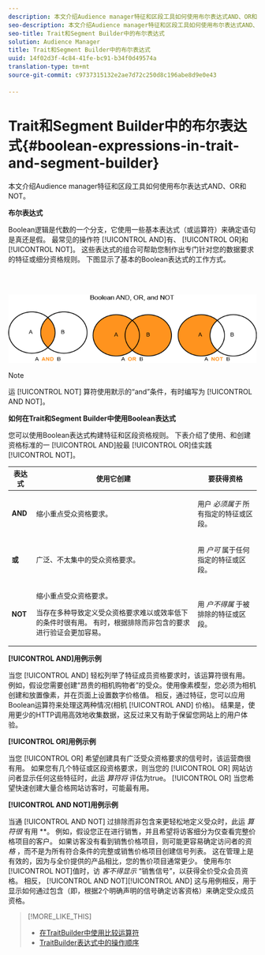 ```yaml
---
description: 本文介绍Audience manager特征和区段工具如何使用布尔表达式AND、OR和NOT。
seo-description: 本文介绍Audience manager特征和区段工具如何使用布尔表达式AND、OR和NOT。
seo-title: Trait和Segment Builder中的布尔表达式
solution: Audience Manager
title: Trait和Segment Builder中的布尔表达式
uuid: 14f02d3f-4c84-41fe-bc91-b34f0d49574a
translation-type: tm+mt
source-git-commit: c9737315132e2ae7d72c250d8c196abe8d9e0e43

---
```



# Trait和Segment Builder中的布尔表达式{#boolean-expressions-in-trait-and-segment-builder}

本文介绍Audience manager特征和区段工具如何使用布尔表达式AND、OR和NOT。

<!-- 

c_tb_boolean.xml

 -->

**布尔表达式**

Boolean逻辑是代数的一个分支，它使用一些基本表达式（或运算符）来确定语句是真还是假。 最常见的操作符 [!UICONTROL AND]有、 [!UICONTROL OR]和 [!UICONTROL NOT]。 这些表达式的组合可帮助您制作出专门针对您的数据要求的特征或细分资格规则。 下图显示了基本的Boolean表达式的工作方式。

<br> 

![](assets/BooleanOverview_small.png)

>[!NOTE]
>
>运 [!UICONTROL NOT] 算符使用默示的“and”条件，有时编写为 [!UICONTROL AND NOT]。

**如何在Trait和Segment Builder中使用Boolean表达式**

您可以使用Boolean表达式构建特征和区段资格规则。 下表介绍了使用、和创建资格标准的一 [!UICONTROL AND]般最 [!UICONTROL OR]佳实践 [!UICONTROL NOT]。

<table id="table_C762872C98F54C4A86A2F1C840A86657"> 
 <thead> 
  <tr> 
   <th colname="col1" class="entry"> 表达式 </th> 
   <th colname="col2" class="entry"> 使用它创建 </th> 
   <th colname="col3" class="entry"> 要获得资格 </th> 
  </tr>
 </thead>
 <tbody> 
  <tr> 
   <td colname="col1"> <p><b><span class="wintitle"> AND</span></b> </p> </td> 
   <td colname="col2"> <p>缩小重点受众资格要求。 </p> </td> 
   <td colname="col3"> <p>用户 <i>必须属于</i> 所有指定的特征或区段。 </p> </td> 
  </tr> 
  <tr> 
   <td colname="col1"> <p><b><span class="wintitle"> 或</span></b> </p> </td> 
   <td colname="col2"> <p>广泛、不太集中的受众资格要求。 </p> </td> 
   <td colname="col3"> <p>用 <i>户可</i> 属于任何指定的特征或区段。 </p> </td> 
  </tr> 
  <tr> 
   <td colname="col1"> <p><b><span class="wintitle"> NOT</span></b> </p> </td> 
   <td colname="col2"> <p>缩小重点受众资格要求。 </p> <p>当存在多种导致定义受众资格要求难以或效率低下的条件时很有用。 有时，根据排除而非包含的要求进行验证会更加容易。 </p> </td> 
   <td colname="col3"> <p>用 <i>户不得属</i> 于被排除的特征或区段。 </p> </td> 
  </tr> 
 </tbody> 
</table>

**[!UICONTROL AND]用例示例**

当您 [!UICONTROL AND] 轻松列举了特征成员资格要求时，该运算符很有用。 例如，假设您需要创建“昂贵的相机购物者”的受众。使用像素模型，您必须为相机创建和放置像素，并在页面上设置数字价格值。 相反，通过特征，您可以应用Boolean运算符来处理这两种情况(相机 [!UICONTROL AND] 价格)。 结果是，使用更少的HTTP调用高效地收集数据，这反过来又有助于保留您网站上的用户体验。

**[!UICONTROL OR]用例示例**

当您 [!UICONTROL OR] 希望创建具有广泛受众资格要求的信号时，该运营商很有用。 如果您有几个特征或区段资格要求，则当您的 [!UICONTROL OR] 网站访问者显示任何这些特征时，此运 *算符将* 评估为true。 [!UICONTROL OR] 当您希望快速创建大量合格网站访客时，可能最有用。

**[!UICONTROL AND NOT]用例示例**

当通 [!UICONTROL AND NOT] 过排除而非包含来更轻松地定义受众时，此运 *算符很* 有用 **。 例如，假设您正在进行销售，并且希望将访客细分为仅查看完整价格项目的客户。 如果访客没有看到销售价格项目，则可能更容易确定访问者的资 *格* ，而不是为所有符合条件的完整或销售价格项目创建信号列表。 这在管理上是有效的，因为与全价提供的产品相比，您的售价项目通常更少。 使用布尔 [!UICONTROL NOT]值时，访 *客不得显示* “销售信号”，以获得全价受众会员资格。 相反， [!UICONTROL AND NOT][!UICONTROL AND] 这与用例相反，用于显示如何通过包含（即，根据2个明确声明的信号确定访客资格）来确定受众成员资格。

>[!MORE_LIKE_THIS]
>
>* [在TraitBuilder中使用比较运算符](../features/traits/trait-comparison-operators.md)
>* [TraitBuilder表达式中的操作顺序](../features/traits/trait-operator-precedence.md)

